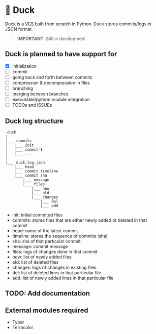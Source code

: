 # 🦆 Duck
Duck is a [VCS](https://en.wikipedia.org/wiki/Version_control) built from scratch in Python. Duck stores commits/logs in JSON format. 

> **IMPORTANT**: Still in development

## Duck is planned to have support for
- [x] initialization
- [ ] commit
- [ ] going back and forth between commits
- [ ] compression & decompression in files
- [ ] branching
- [ ] merging between branches
- [ ] executable/python module integration
- [ ] TODOs and ISSUEs

## Duck log structure
```
.duck
|
|___ commits
|   |___ init
|   |___ commit-1
|   |___ ...
|
|___ duck.log.json
    |___ head
    |___ commit timeline
    |___ commit sha
    	|___ message
    	|___ files
            |___ new
            |___ old
            |___ changes
            	|___ del
            	|___ add
```
- init: initial commited files
- commits: stores files that are either newly added or deleted in that commit
- head: name of the latest commit
- timeline: stores the sequence of commits (sha)
- sha: sha of that particular commit
- message: commit message
- files: logs of changes done in that commit
- new: list of newly added files
- old: list of deleted files
- changes: logs of changes in existing files
- del: list of deleted lines in that particular file
- add: list of newly added lines in that particular file

## TODO: Add documentation

## External modules required
- Typer
- Termcolor
